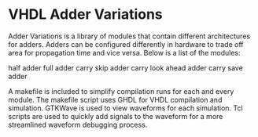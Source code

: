 # VHDL Adder Variations

Adder Variations is a library of modules that contain different architectures for adders. Adders can be configured differently in hardware to trade off area for propagation time and vice versa. Below is a list of the modules:

half adder
full adder
carry skip adder
carry look ahead adder
carry save adder

A makefile is included to simplify compilation runs for each and every module. The makefile script uses GHDL for VHDL compilation and simulation. GTKWave is used to view waveforms for each simulation. Tcl scripts are used to quickly add signals to the waveform for a more streamlined waveform debugging process.
